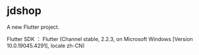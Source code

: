 # jdshop

A new Flutter project.

Flutter SDK ： Flutter (Channel stable, 2.2.3, on Microsoft Windows [Version 10.0.19045.4291], locale zh-CN)


